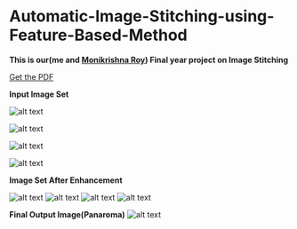 # Automatic-Image-Stitching-using-Feature-Based-Method

**This is our(me and [Monikrishna Roy](https://github.com/moni-roy/)) Final year project on Image Stitching**

[Get the PDF](https://github.com/mahbubcseju/Automatic-Image-Stitching-using-Feature-Based-Method-/blob/master/FinalImageStitching.pdf)

**Input Image Set**



![alt text](https://github.com/mahbubcseju/Automatic-Image-Stitching-using-Feature-Based-Method-/blob/master/Input%20set%20(Original)/1.jpg)

![alt text](https://github.com/mahbubcseju/Automatic-Image-Stitching-using-Feature-Based-Method-/blob/master/Input%20set%20(Original)/2.jpg)

![alt text](https://github.com/mahbubcseju/Automatic-Image-Stitching-using-Feature-Based-Method-/blob/master/Input%20set%20(Original)/3.jpg)

![alt text](https://github.com/mahbubcseju/Automatic-Image-Stitching-using-Feature-Based-Method-/blob/master/Input%20set%20(Original)/4.jpg)



**Image Set After Enhancement**



![alt text](https://github.com/mahbubcseju/Automatic-Image-Stitching-using-Feature-Based-Method-/blob/master/Input%20set%20(After%20enhanced)/1.jpg)
![alt text](https://github.com/mahbubcseju/Automatic-Image-Stitching-using-Feature-Based-Method-/blob/master/Input%20set%20(After%20enhanced)/2.jpg)
![alt text](https://github.com/mahbubcseju/Automatic-Image-Stitching-using-Feature-Based-Method-/blob/master/Input%20set%20(After%20enhanced)/3.jpg)
![alt text](https://github.com/mahbubcseju/Automatic-Image-Stitching-using-Feature-Based-Method-/blob/master/Input%20set%20(After%20enhanced)/4.jpg)


**Final Output Image(Panaroma)**
![alt text](https://github.com/mahbubcseju/Automatic-Image-Stitching-using-Feature-Based-Method-/blob/master/Original%20Image/Image.jpg)
